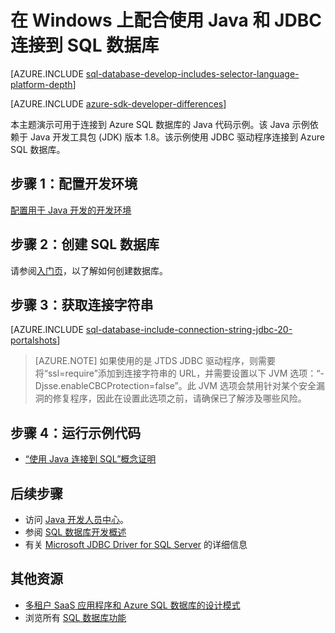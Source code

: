 <properties
    pageTitle="在 Windows 上配合使用 Java 和 JDBC 连接到 SQL 数据库 | Azure"
    description="演示了一个可以用来连接到 Azure SQL 数据库的 Java 代码示例。该示例使用 JDBC，并在 Windows 客户端计算机上运行。"
    services="sql-database"
    documentationcenter=""
    author="LuisBosquez"
    manager="jhubbard"
    editor="genemi" />
<tags
    ms.assetid="08fc49b1-cd48-4dcc-a293-ff22a4d2d62c"
    ms.service="sql-database"
    ms.custom="development"
    ms.workload="drivers"
    ms.tgt_pltfrm="na"
    ms.devlang="java"
    ms.topic="article"
    ms.date="02/03/2017"
    wacn.date="04/06/2017"
    ms.author="lbosq" />

# 在 Windows 上配合使用 Java 和 JDBC 连接到 SQL 数据库


[AZURE.INCLUDE [sql-database-develop-includes-selector-language-platform-depth](../../includes/sql-database-develop-includes-selector-language-platform-depth.md)]

[AZURE.INCLUDE [azure-sdk-developer-differences](../../includes/azure-sdk-developer-differences.md)]

本主题演示可用于连接到 Azure SQL 数据库的 Java 代码示例。该 Java 示例依赖于 Java 开发工具包 (JDK) 版本 1.8。该示例使用 JDBC 驱动程序连接到 Azure SQL 数据库。

## 步骤 1：配置开发环境
[配置用于 Java 开发的开发环境](https://docs.microsoft.com/sql/connect/jdbc/step-1-configure-development-environment-for-java-development/)

## 步骤 2：创建 SQL 数据库

请参阅[入门页](/documentation/articles/sql-database-get-started/)，以了解如何创建数据库。

## 步骤 3：获取连接字符串

[AZURE.INCLUDE [sql-database-include-connection-string-jdbc-20-portalshots](../../includes/sql-database-include-connection-string-jdbc-20-portalshots.md)]

> [AZURE.NOTE] 如果使用的是 JTDS JDBC 驱动程序，则需要将“ssl=require”添加到连接字符串的 URL，并需要设置以下 JVM 选项：“-Djsse.enableCBCProtection=false”。此 JVM 选项会禁用针对某个安全漏洞的修复程序，因此在设置此选项之前，请确保已了解涉及哪些风险。

## 步骤 4：运行示例代码
* [“使用 Java 连接到 SQL”概念证明](https://docs.microsoft.com/sql/connect/jdbc/step-3-proof-of-concept-connecting-to-sql-using-java/)

## 后续步骤

* 访问 [Java 开发人员中心](/develop/java/)。
* 参阅 [SQL 数据库开发概述](/documentation/articles/sql-database-develop-overview/)
* 有关 [Microsoft JDBC Driver for SQL Server](https://docs.microsoft.com/sql/connect/jdbc/microsoft-jdbc-driver-for-sql-server/) 的详细信息

## 其他资源 

* [多租户 SaaS 应用程序和 Azure SQL 数据库的设计模式](/documentation/articles/sql-database-design-patterns-multi-tenancy-saas-applications/)
* 浏览所有 [SQL 数据库功能](/home/features/sql-database/)

<!---HONumber=Mooncake_0320_2017-->
<!--Update_Description: wording update-->